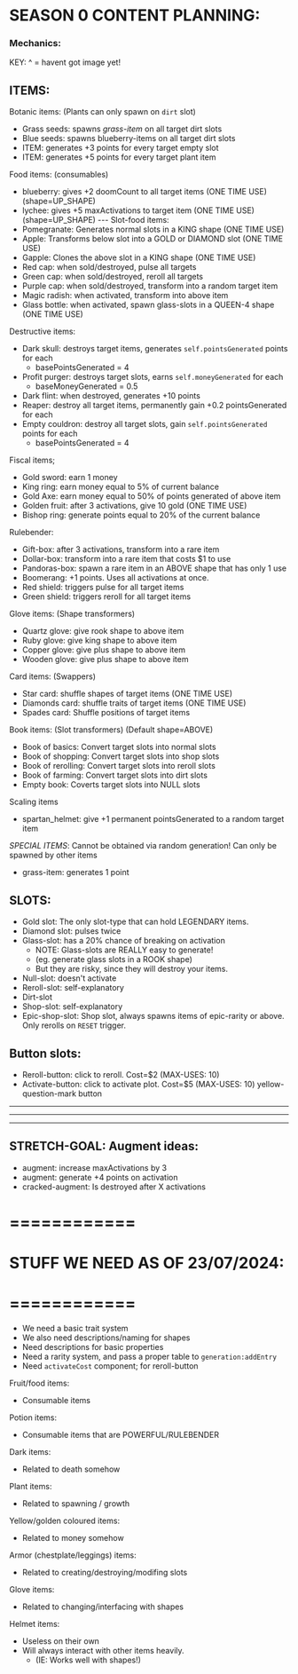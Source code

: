 
# SEASON 0 CONTENT PLANNING:



### Mechanics:

KEY: ^ = havent got image yet!

## ITEMS:
Botanic items: (Plants can only spawn on `dirt` slot)
- Grass seeds: spawns *grass-item* on all target dirt slots
- Blue seeds: spawns blueberry-items on all target dirt slots
- ITEM: generates +3 points for every target empty slot
- ITEM: generates +5 points for every target plant item

Food items: (consumables)
- blueberry: gives +2 doomCount to all target items (ONE TIME USE)  (shape=UP_SHAPE)
- lychee: gives +5 maxActivations to target item (ONE TIME USE)  (shape=UP_SHAPE)
--- Slot-food items:
- Pomegranate: Generates normal slots in a KING shape (ONE TIME USE)
- Apple: Transforms below slot into a GOLD or DIAMOND slot (ONE TIME USE)
- Gapple: Clones the above slot in a KING shape (ONE TIME USE)
- Red cap: when sold/destroyed, pulse all targets
- Green cap: when sold/destroyed, reroll all targets
- Purple cap: when sold/destroyed, transform into a random target item
- Magic radish: when activated, transform into above item
- Glass bottle: when activated, spawn glass-slots in a QUEEN-4 shape (ONE TIME USE)

Destructive items:
- Dark skull: destroys target items, generates `self.pointsGenerated` points for each
    - basePointsGenerated = 4
- Profit purger: destroys target slots, earns `self.moneyGenerated` for each
    - baseMoneyGenerated = 0.5
- Dark flint: when destroyed, generates +10 points
- Reaper: destroy all target items, permanently gain +0.2 pointsGenerated for each
- Empty couldron: destroy all target slots, gain `self.pointsGenerated` points for each
    - basePointsGenerated = 4

Fiscal items; 
- Gold sword: earn 1 money
- King ring: earn money equal to 5% of current balance
- Gold Axe: earn money equal to 50% of points generated of above item
- Golden fruit: after 3 activations, give 10 gold (ONE TIME USE)
- Bishop ring: generate points equal to 20% of the current balance

Rulebender:
- Gift-box: after 3 activations, transform into a rare item
- Dollar-box: transform into a rare item that costs $1 to use
- Pandoras-box: spawn a rare item in an ABOVE shape that has only 1 use
- Boomerang: +1 points. Uses all activations at once.
- Red shield: triggers pulse for all target items
- Green shield: triggers reroll for all target items

Glove items: (Shape transformers)
- Quartz glove: give rook shape to above item
- Ruby glove: give king shape to above item
- Copper glove: give plus shape to above item
- Wooden glove: give plus shape to above item

Card items: (Swappers)
- Star card: shuffle shapes of target items (ONE TIME USE)
- Diamonds card: shuffle traits of target items (ONE TIME USE)
- Spades card: Shuffle positions of target items

Book items: (Slot transformers) (Default shape=ABOVE)
- Book of basics: Convert target slots into normal slots
- Book of shopping: Convert target slots into shop slots
- Book of rerolling: Convert target slots into reroll slots
- Book of farming: Convert target slots into dirt slots
- Empty book: Coverts target slots into NULL slots

Scaling items
- spartan_helmet: give +1 permanent pointsGenerated to a random target item

*SPECIAL ITEMS*: Cannot be obtained via random generation! Can only be spawned by other items
- grass-item: generates 1 point


## SLOTS:
- Gold slot: The only slot-type that can hold LEGENDARY items.
- Diamond slot: pulses twice
- Glass-slot: has a 20% chance of breaking on activation
    - NOTE: Glass-slots are REALLY easy to generate!
    - (eg. generate glass slots in a ROOK shape)
    - But they are risky, since they will destroy your items.
- Null-slot: doesn't activate
- Reroll-slot: self-explanatory
- Dirt-slot
- Shop-slot: self-explanatory
- Epic-shop-slot: Shop slot, always spawns items of epic-rarity or above. Only rerolls on `RESET` trigger.

## Button slots:
- Reroll-button: click to reroll. Cost=$2  (MAX-USES: 10)
- Activate-button: click to activate plot. Cost=$5  (MAX-USES: 10) yellow-question-mark button


-------------
-------------
-------------

## STRETCH-GOAL: Augment ideas:
- augment: increase maxActivations by 3
- augment: generate +4 points on activation
- cracked-augment: Is destroyed after X activations





# ============
# STUFF WE NEED AS OF 23/07/2024:
# ============
- We need a basic trait system
- We also need descriptions/naming for shapes
- Need descriptions for basic properties
- Need a rarity system, and pass a proper table to `generation:addEntry`
- Need `activateCost` component; for reroll-button














Fruit/food items: 
- Consumable items

Potion items:
- Consumable items that are POWERFUL/RULEBENDER

Dark items:
- Related to death somehow

Plant items:
- Related to spawning / growth

Yellow/golden coloured items:
- Related to money somehow

Armor (chestplate/leggings) items:
- Related to creating/destroying/modifing slots

Glove items:
- Related to changing/interfacing with shapes

Helmet items:
- Useless on their own
- Will always interact with other items heavily.
    - (IE: Works well with shapes!)


